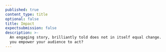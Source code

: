 ```yaml
---
published: true
content_type: title
optional: false
title: Impact
expectsubmission: false
description: >-
  An engaging story, brilliantly told does not in itself equal change. How do
  you empower your audience to act?
---
```

